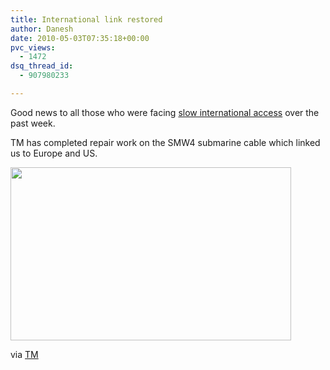 ```yaml
---
title: International link restored
author: Danesh
date: 2010-05-03T07:35:18+00:00
pvc_views:
  - 1472
dsq_thread_id:
  - 907980233

---
```

Good news to all those who were facing [slow international access][1] over the past week.

TM has completed repair work on the SMW4 submarine cable which linked us to Europe and US.

<img loading="lazy" class="alignnone size-medium wp-image-2104" title="tm-smw4-repair" src="/wp-content/uploads/2010/05/tm-smw4-repair-449x277.png" alt="" width="449" height="277" srcset="/wp-content/uploads/2010/05/tm-smw4-repair-449x277.png 449w, /wp-content/uploads/2010/05/tm-smw4-repair.png 772w" sizes="(max-width: 449px) 100vw, 449px" /> 

via [TM][2]

 [1]: /posts/malaysians-experiencing-slow-internet-access/
 [2]: http://www.tm.com.my/about-tm/media-centre/announcements/Pages/COMPLETIONOFCABLEWORKSONSMW4.aspx